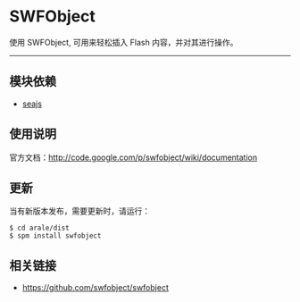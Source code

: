 
# SWFObject

使用 SWFObject, 可用来轻松插入 Flash 内容，并对其进行操作。

---


## 模块依赖

 - [seajs](../seajs/README.md)


## 使用说明

官方文档：<http://code.google.com/p/swfobject/wiki/documentation>


## 更新

当有新版本发布，需要更新时，请运行：

```
$ cd arale/dist
$ spm install swfobject
```


## 相关链接

 - https://github.com/swfobject/swfobject
